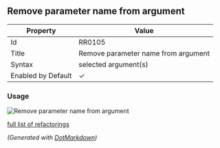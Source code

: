 ## Remove parameter name from argument

| Property           | Value                               |
| ------------------ | ----------------------------------- |
| Id                 | RR0105                              |
| Title              | Remove parameter name from argument |
| Syntax             | selected argument\(s\)              |
| Enabled by Default | &#x2713;                            |

### Usage

![Remove parameter name from argument](../../images/refactorings/RemoveParameterNameFromArgument.png)

[full list of refactorings](Refactorings.md)

*\(Generated with [DotMarkdown](http://github.com/JosefPihrt/DotMarkdown)\)*